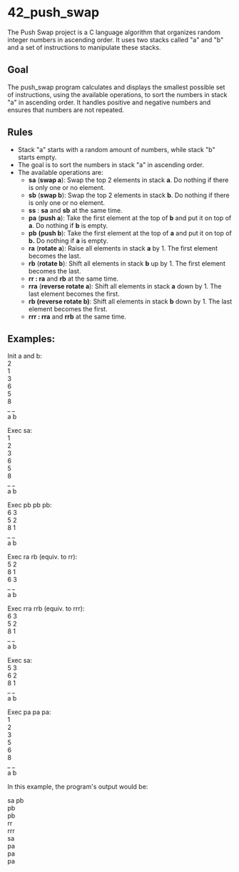 # 42_push_swap

The Push Swap project is a C language algorithm that organizes random integer numbers in ascending order. It uses two stacks called "a" and "b" and a set of instructions to manipulate these stacks.

## Goal

The push_swap program calculates and displays the smallest possible set of instructions, using the available operations, to sort the numbers in stack "a" in ascending order. It handles positive and negative numbers and ensures that numbers are not repeated.

## Rules

- Stack "a" starts with a random amount of numbers, while stack "b" starts empty.
- The goal is to sort the numbers in stack "a" in ascending order.
- The available operations are:
  - **sa** (**swap a**): Swap the top 2 elements in stack **a**. Do nothing if there is only one or no element.
  - **sb** (**swap b**): Swap the top 2 elements in stack **b**. Do nothing if there is only one or no element.
  - **ss** : **sa** and **sb** at the same time.
  - **pa** (**push a**): Take the first element at the top of **b** and put it on top of **a**. Do nothing if **b** is empty.
  - **pb** **(push b**): Take the first element at the top of **a** and put it on top of **b.** Do nothing if **a** is empty.
  - **ra** (**rotate a**): Raise all elements in stack **a** by 1. The first element becomes the last.
  - **rb** (**rotate b**): Shift all elements in stack **b** up by 1. The first element becomes the last.
  - **rr : ra** and **rb** at the same time.
  - **rra** (**reverse rotate a**): Shift all elements in stack **a** down by 1. The last element becomes the first.
  - **rb (reverse rotate b)**: Shift all elements in stack **b** down by 1. The last element becomes the first.
  - **rrr : rra** and **rrb** at the same time.

## Examples:

Init a and b:  
2  
1  
3  
6  
5  
8  
_ _  
a b  

Exec sa:  
1  
2  
3  
6  
5  
8  
_ _  
a b  

Exec pb pb pb:  
6 3  
5 2  
8 1  
_ _  
a b  

Exec ra rb (equiv. to rr):  
5 2  
8 1  
6 3  
_ _  
a b  

Exec rra rrb (equiv. to rrr):  
6 3  
5 2  
8 1  
_ _  
a b  

Exec sa:  
5 3  
6 2  
8 1  
_ _  
a b  

Exec pa pa pa:  
1  
2  
3  
5  
6  
8  
_ _  
a b  

In this example, the program's output would be:  

sa 
pb  
pb  
pb  
rr  
rrr  
sa  
pa    
pa  
pa  